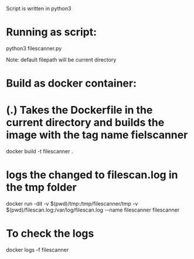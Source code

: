 Script is written in python3

# Running as script:

python3 filescanner.py <filepath>

Note: default filepath will be current directory

# Build as docker container:
# (.) Takes the Dockerfile in the current directory and builds the image with the tag name fielscanner

docker build -t filescanner .

# logs the changed to filescan.log in the tmp folder

docker run -dit -v $(pwd)/tmp:/tmp/filescanner/tmp -v $(pwd)/filescan.log:/var/log/filescan.log --name filescanner filescanner

# To check the logs

docker logs -f filescanner
